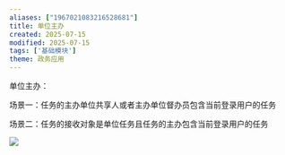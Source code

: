 ```yaml
---
aliases: ["1967021083216528681"]
title: 单位主办
created: 2025-07-15
modified: 2025-07-15
tags: ['基础模块']
theme: 政务应用
---
```


单位主办：

场景一：任务的主办单位共享人或者主办单位督办员包含当前登录用户的任务

场景二：任务的接收对象是单位任务且任务的主办包含当前登录用户的任务

![](https://myhelpdoc.oss-cn-heyuan.aliyuncs.com/mdimages/3a86ed8926963acaca5fe24e2aa2fe8b.jpg)